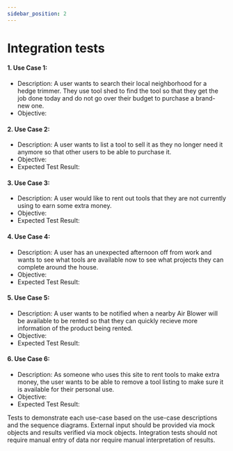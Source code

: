 ```yaml
---
sidebar_position: 2
---
```

# Integration tests

#### 1. Use Case 1: 
- Description: A user wants to search their local neighborhood for a hedge trimmer. They use tool shed to find the tool so that they get the job done today and do not go over their budget to purchase a brand-new one. 
- Objective:

#### 2. Use Case 2: 
- Description: A user wants to list a tool to sell it as they no longer need it anymore so that other users to be able to purchase it. 
- Objective:
- Expected Test Result:

#### 3. Use Case 3: 
- Description: A user would like to rent out tools that they are not currently using to earn some extra money. 
- Objective:
- Expected Test Result:

#### 4. Use Case 4: 
- Description: A user has an unexpected afternoon off from work and wants to see what tools are available now to see what projects they can complete around the house. 
- Objective:
- Expected Test Result:

#### 5. Use Case 5:
- Description: A user wants to be notified when a nearby Air Blower will be available to be rented so that they can quickly recieve more information of the product being rented.
- Objective:
- Expected Test Result:

#### 6. Use Case 6:
- Description: As someone who uses this site to rent tools to make extra money, the user wants to be able to remove a tool listing to make sure it is available for their personal use. 
- Objective:
- Expected Test Result:

Tests to demonstrate each use-case based on the use-case descriptions and the sequence diagrams. External input should be provided via mock objects and results verified via mock objects. Integration tests should not require manual entry of data nor require manual interpretation of results.
